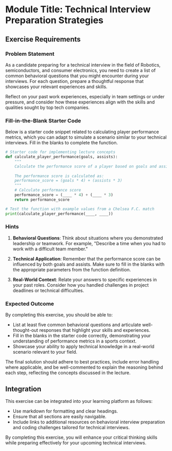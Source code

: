 # Module Title: Technical Interview Preparation Strategies

## Exercise Requirements

### Problem Statement
As a candidate preparing for a technical interview in the field of Robotics, semiconductors, and consumer electronics, you need to create a list of common behavioral questions that you might encounter during your interviews. For each question, prepare a thoughtful response that showcases your relevant experiences and skills. 

Reflect on your past work experiences, especially in team settings or under pressure, and consider how these experiences align with the skills and qualities sought by top tech companies.

### Fill-in-the-Blank Starter Code
Below is a starter code snippet related to calculating player performance metrics, which you can adapt to simulate a scenario similar to your technical interviews. Fill in the blanks to complete the function.

```python
# Starter code for implementing lecture concepts
def calculate_player_performance(goals, assists):
    """
    Calculate the performance score of a player based on goals and assists.
    
    The performance score is calculated as:
    performance_score = (goals * 4) + (assists * 3)
    """
    # Calculate performance score
    performance_score = (____ * 4) + (____ * 3)
    return performance_score

# Test the function with example values from a Chelsea F.C. match
print(calculate_player_performance(____, ____))
```

### Hints
1. **Behavioral Questions**: Think about situations where you demonstrated leadership or teamwork. For example, "Describe a time when you had to work with a difficult team member."
   
2. **Technical Application**: Remember that the performance score can be influenced by both goals and assists. Make sure to fill in the blanks with the appropriate parameters from the function definition.

3. **Real-World Context**: Relate your answers to specific experiences in your past roles. Consider how you handled challenges in project deadlines or technical difficulties.

### Expected Outcome
By completing this exercise, you should be able to:
- List at least five common behavioral questions and articulate well-thought-out responses that highlight your skills and experiences.
- Fill in the blanks in the starter code correctly, demonstrating your understanding of performance metrics in a sports context.
- Showcase your ability to apply technical knowledge in a real-world scenario relevant to your field.

The final solution should adhere to best practices, include error handling where applicable, and be well-commented to explain the reasoning behind each step, reflecting the concepts discussed in the lecture.

## Integration
This exercise can be integrated into your learning platform as follows:
- Use markdown for formatting and clear headings.
- Ensure that all sections are easily navigable.
- Include links to additional resources on behavioral interview preparation and coding challenges tailored for technical interviews.

By completing this exercise, you will enhance your critical thinking skills while preparing effectively for your upcoming technical interviews.